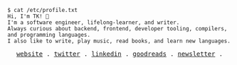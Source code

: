 ```console
$ cat /etc/profile.txt
Hi, I'm TK! 👋
I'm a software engineer, lifelong-learner, and writer.
Always curious about backend, frontend, developer tooling, compilers, and programming languages.
I also like to write, play music, read books, and learn new languages.
```

<p align="center">
  <samp>
    <a href="https://leandrotk.github.io/">website</a> .
    <a href="https://twitter.com/leandrotk_">twitter</a> .
    <a href="https://linkedin.com/in/imtk">linkedin</a> .
    <a href="https://goodreads.com/iamteekay">goodreads</a> .
    <a href="https://teekay.substack.com">newsletter</a> .
  </samp>
</p>

